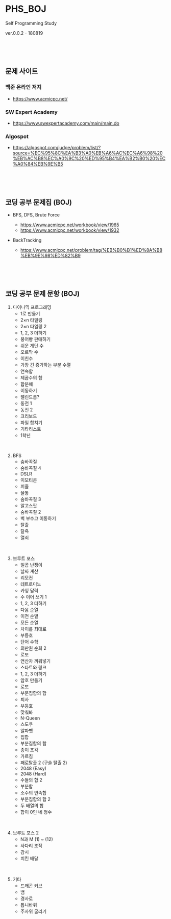 # PHS_BOJ

Self Programming Study

ver.0.0.2 - 180819

<br>
<br>
<br>

## 문제 사이트

### 백준 온라인 저지
* https://www.acmicpc.net/


### SW Expert Academy
* https://www.swexpertacademy.com/main/main.do 


### Algospot
* https://algospot.com/judge/problem/list/?source=%EC%95%8C%EA%B3%A0%EB%A6%AC%EC%A6%98%20%EB%AC%B8%EC%A0%9C%20%ED%95%B4%EA%B2%B0%20%EC%A0%84%EB%9E%B5

<br>
<br>
<br>

## 코딩 공부 문제집 (BOJ)

* BFS, DFS, Brute Force
  * https://www.acmicpc.net/workbook/view/1965
  * https://www.acmicpc.net/workbook/view/1932

* BackTracking
  * https://www.acmicpc.net/problem/tag/%EB%B0%B1%ED%8A%B8%EB%9E%98%ED%82%B9

<br>
<br>
<br>

## 코딩 공부 문제 문항 (BOJ) 

1. 다이나믹 프로그래밍 
   * 1로 만들기
   * 2×n 타일링
   * 2×n 타일링 2
   * 1, 2, 3 더하기
   *  붕어빵 판매하기
   * 쉬운 계단 수
   *  오르막 수
   *  이친수
   *  가장 긴 증가하는 부분 수열
   *  연속합
   *  제곱수의 합
   *  합분해
   *  이동하기
   *  팰린드롬?
   *  동전 1
   *  동전 2
   *  크리보드
   *  파일 합치기
   *  기타리스트
   *  1학년
  
<br> 

2. BFS 
   *  숨바꼭질
   *  숨바꼭질 4
   *  DSLR
   *  이모티콘
   *  퍼즐
   *  물통
   *  숨바꼭질 3
   *  알고스팟
   *  숨바꼭질 2
   *  벽 부수고 이동하기
   *  탈출
   *  탈옥
   *  열쇠
  
<br>

3. 브루트 포스 
   * 일곱 난쟁이
   * 날짜 계산
   *  리모컨
   *  테트로미노
   *  카잉 달력
   *  수 이어 쓰기 1
   *  1, 2, 3 더하기
   *  다음 순열
   *  이전 순열
   * 모든 순열
   *  차이를 최대로
   *  부등호
   *  단어 수학
   *  외판원 순회 2
   *  로또
   * 연산자 끼워넣기
   *  스타트와 링크
   *  1, 2, 3 더하기
   *  암호 만들기
   * 로또
   *  부분집합의 합
   *  퇴사
   * 부등호
   *  맞춰봐
   * N-Queen
   * 스도쿠
   * 알파벳
   * 집합
   * 부분집합의 합
   * 종이 조각
   * 가르침
   * 째로탈출 2 (구슬 탈출 2)
   * 2048 (Easy)
   * 2048 (Hard)
   * 수들의 합 2
   * 부분합
   * 소수의 연속합
   * 부분집합의 합 2
   * 두 배열의 합
   * 합이 0인 네 정수
  
<br>

4. 브루트 포스 2 
   * N과 M (1) ~ (12)
   * 사다리 조작
   * 감시
   * 치킨 배달
  
<br>

5. 기타 
   * 드래곤 커브
   * 뱀
   * 경사로
   * 톱니바퀴
   * 주사위 굴리기
